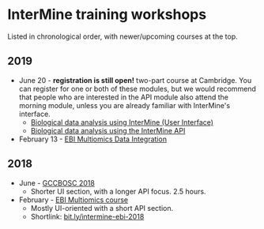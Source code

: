 # InterMine training workshops

Listed in chronological order, with newer/upcoming courses at the top.

## 2019

- June 20 - **registration is still open!** two-part course at Cambridge. You can register for one or both of these modules, but we would recommend that people who are interested in the API module also attend the morning module, unless you are already familiar with InterMine's interface.
    - [Biological data analysis using InterMine (User Interface)](https://training.csx.cam.ac.uk/bioinformatics/event/2874533)
    - [Biological data analysis using the InterMine API ](https://training.csx.cam.ac.uk/bioinformatics/event/2876900)
- February 13 - [EBI Multiomics Data Integration](2019/ebi-multiomics)

## 2018

- June - [GCCBOSC 2018](http://intermine.org/bosc-2018/)
    - Shorter UI section, with a longer API focus. 2.5 hours.
- February - [EBI Multiomics course](https://yochannah.github.io/EBI-multiomics-resources-2018/index.html)
    - Mostly UI-oriented with a short API section.
    - Shortlink: [bit.ly/intermine-ebi-2018](http://bit.ly/intermine-ebi-2018)
